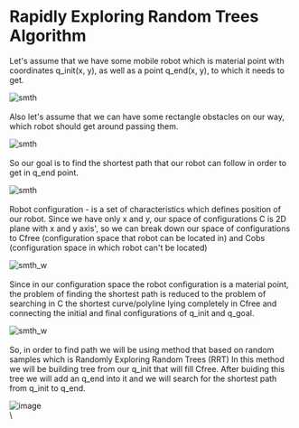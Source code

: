 <h1>Rapidly Exploring Random Trees Algorithm</h1>

Let's assume that we have some mobile robot which is material point with coordinates q_init(x, y), as well as a point q_end(x, y), to which it needs to get.

![smth](https://user-images.githubusercontent.com/98911288/205058003-86ce326b-2241-46b7-b436-da4a1c7084f0.png)
\
\
Also let's assume that we can have some rectangle obstacles on our way, which robot should get around passing them.

![smth](https://user-images.githubusercontent.com/98911288/205058687-8c6d8b0b-e09d-4ac1-9c07-87195ec7c6aa.png)
\
\
So our goal is to find the shortest path that our robot can follow in order to get in q_end point.

![smth](https://user-images.githubusercontent.com/98911288/205059429-48399216-6723-495a-b693-73d72827838a.png)
\
\
Robot configuration - is a set of characteristics which defines position of our robot. Since we have only x and y, our space of configurations С is 2D plane with x and y axis', so we can break down our space of configurations to Cfree (configuration space that robot can be located in) and Cobs (configuration space in which robot can't be located)

![smth_w](https://user-images.githubusercontent.com/98911288/205062382-a5605820-d3b0-4185-82cb-998ebb857d33.png)
\
\
Since in our configuration space the robot configuration is a material point, the problem of finding the shortest path is reduced to the problem of searching in С the shortest curve/polyline lying completely in Cfree and connecting the initial and final configurations of q_init and q_goal.

![smth_w](https://user-images.githubusercontent.com/98911288/205066096-dd8f248a-d11e-4eda-a5b2-8ad0db8f1b2e.png)
\
\
So, in order to find path we will be using method that based on random samples which is Randomly Exploring Random Trees (RRT)
In this method we will be building tree from our q_init that will fill Cfree. After buiding this tree we will add an q_end into it and we will search for the shortest path from q_init to q_end.

![image](https://user-images.githubusercontent.com/98911288/205068756-7439bd7a-2bcd-479e-8f5a-96f06c6bd264.png)
\
\
